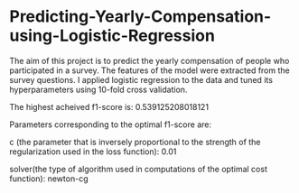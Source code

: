 # Predicting-Yearly-Compensation-using-Logistic-Regression
The aim of this project is to predict the yearly compensation of people who participated in a survey. The features of the model were extracted from the survey questions. I applied logistic regression to the data and tuned its hyperparameters using 10-fold cross validation. 

The highest acheived f1-score is: 0.539125208018121 

Parameters corresponding to the optimal f1-score are:

   c (the parameter that is inversely proportional to the strength of the regularization used in the loss function): 0.01 
  
   solver(the type of algorithm used in computations of the optimal cost function): newton-cg
  
